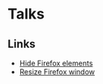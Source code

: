 # Talks

## Links

- [Hide Firefox elements](https://medium.com/@Aenon/firefox-hide-native-tabs-and-titlebar-f0b00bdbb88b)
- [Resize Firefox window](https://support.mozilla.org/en-US/questions/930249)